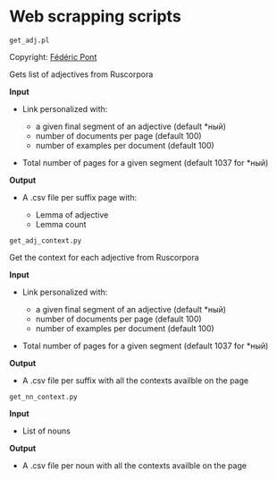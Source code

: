 # Web scrapping scripts

`get_adj.pl` 

Copyright: [Fédéric Pont](https://github.com/FredPont)

Gets list of adjectives from Ruscorpora

**Input**

- Link personalized with:

    - a given final segment of an adjective (default \*ный)
    - number of documents per page (default 100)
    - number of examples per document (default 100)

- Total number of pages for a given segment (default 1037 for \*ный)

**Output**

- A .csv file per suffix page with: 

    - Lemma of adjective
    - Lemma count

`get_adj_context.py`

Get the context for each adjective  from Ruscorpora

**Input**

- Link personalized with:

    - a given final segment of an adjective (default \*ный)
    - number of documents per page (default 100)
    - number of examples per document (default 100)

- Total number of pages for a given segment (default 1037 for \*ный)

**Output**

- A .csv file per suffix with all the contexts availble on the page

`get_nn_context.py`

**Input**

- List of nouns

**Output**

- A .csv file per noun with all the contexts availble on the page
